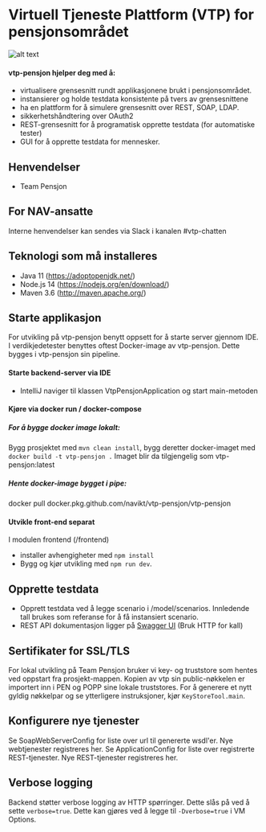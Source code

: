 Virtuell Tjeneste Plattform (VTP) for pensjonsområdet
=================================

![alt text](vtp.png "VTP Logo")


#### vtp-pensjon hjelper deg med å: 
- virtualisere grensesnitt rundt applikasjonene brukt i pensjonsområdet. 
- instansierer og holde testdata konsistente på tvers av grensesnittene
- ha en plattform for å simulere grensesnitt over REST, SOAP, LDAP.
- sikkerhetshåndtering over OAuth2
- REST-grensesnitt for å programatisk opprette testdata (for automatiske tester) 
- GUI for å opprette testdata for mennesker.

## Henvendelser
- Team Pensjon

## For NAV-ansatte
Interne henvendelser kan sendes via Slack i kanalen #vtp-chatten

## Teknologi som må installeres
- Java 11 (https://adoptopenjdk.net/)
- Node.js 14 (https://nodejs.org/en/download/)
- Maven 3.6 (http://maven.apache.org/)

## Starte applikasjon
For utvikling på vtp-pensjon benytt oppsett for å starte server gjennom IDE.
I verdikjedetester benyttes oftest Docker-image av vtp-pensjon. Dette bygges i vtp-pensjon sin pipeline. 

#### Starte backend-server via IDE
* IntelliJ naviger til klassen VtpPensjonApplication og start main-metoden

#### Kjøre via docker run / docker-compose
##### For å bygge docker image lokalt: 
Bygg prosjektet med `mvn clean install`, bygg deretter docker-imaget med `docker build -t vtp-pensjon .` 
Imaget blir da tilgjengelig som vtp-pensjon:latest

##### Hente docker-image bygget i pipe: 
docker pull docker.pkg.github.com/navikt/vtp-pensjon/vtp-pensjon

#### Utvikle front-end separat
I modulen frontend (/frontend)
* installer avhengigheter med `npm install`
* Bygg og kjør utvikling med `npm run dev`.

## Opprette testdata 
* Opprett testdata ved å legge scenario i /model/scenarios. Innledende tall brukes som referanse for å få instansiert scenario.
* REST API dokumentasjon ligger på [Swagger UI](http://localhost:8060/swagger-ui/)  (Bruk HTTP for kall)


## Sertifikater for SSL/TLS
For lokal utvikling på Team Pensjon bruker vi key- og truststore som hentes ved oppstart fra prosjekt-mappen. 
Kopien av vtp sin public-nøkkelen er importert inn i PEN og POPP sine lokale truststores.
For å generere et nytt gyldig nøkkelpar og   se ytterligere instruksjoner, kjør `KeyStoreTool.main`.

## Konfigurere nye tjenester
Se SoapWebServerConfig for liste over url til genererte wsdl'er. Nye webtjenester registreres her. 
Se ApplicationConfig for liste over registrerte REST-tjenester. Nye REST-tjenester registreres her.     


## Verbose logging

Backend støtter verbose logging av HTTP spørringer. Dette slås på ved å sette `verbose=true`. Dette kan
gjøres ved å legge til `-Dverbose=true` i VM Options.

